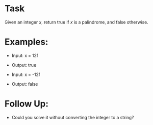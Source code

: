 # Task
Given an integer _x_, return true if _x_ is a palindrome, and false otherwise.

# Examples:
- Input: x = 121
- Output: true

- Input: x = -121
- Output: false

# Follow Up:
- Could you solve it without converting the integer to a string?